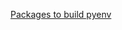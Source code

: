 [Packages to build pyenv](https://stackoverflow.com/questions/60775172/pyenvs-python-is-missing-bzip2-module)